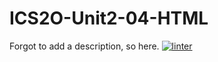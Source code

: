 # ICS2O-Unit2-04-HTML
Forgot to add a description, so here.
  [![linter](https://github.com/lucas-gelinas/ICS20-Unit2-04-HTML/workflows/linter/badge.svg)](https://github.com/marketplace/actions/super-linter)
